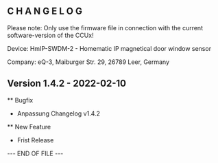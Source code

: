 ﻿C H A N G E L O G
-----------------

Please note: Only use the firmware file in connection with the current software-version of the CCUx!

Device:      HmIP-SWDM-2 - Homematic IP magnetical door window sensor

Company:     eQ-3, Maiburger Str. 29, 26789 Leer, Germany



Version 1.4.2 - 2022-02-10
--------------------------------------------------------------

** Bugfix
   * Anpassung Changelog v1.4.2

** New Feature
   * Frist Release



--- END OF FILE ---
